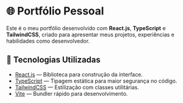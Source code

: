 # 🌐 Portfólio Pessoal

Este é o meu portfólio desenvolvido com **React.js**, **TypeScript** e **TailwindCSS**, criado para apresentar meus projetos, experiências e habilidades como desenvolvedor.

## 🚀 Tecnologias Utilizadas

- [React.js](https://react.dev/) — Biblioteca para construção da interface.
- [TypeScript](https://www.typescriptlang.org/) — Tipagem estática para maior segurança no código.
- [TailwindCSS](https://tailwindcss.com/) — Estilização com classes utilitárias.
- [Vite](https://vitejs.dev/) — Bundler rápido para desenvolvimento.



